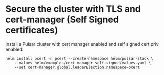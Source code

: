 # Secure the cluster with TLS and cert-manager (Self Signed certificates)

Install a Pulsar cluster with cert manager enabled and self signed cert priv enabled.
```
helm install pcert -n pcert --create-namespace helm/pulsar-stack \
    --values helm/examples/cert-manager-self-signed/values.yaml \
    --set cert-manager.global.leaderElection.namespace=pcert 
```
